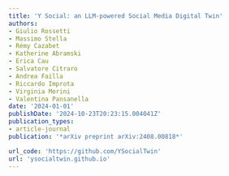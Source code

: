 ```yaml
---
title: 'Y Social: an LLM-powered Social Media Digital Twin'
authors:
- Giulio Rossetti
- Massimo Stella
- Rémy Cazabet
- Katherine Abramski
- Erica Cau
- Salvatore Citraro
- Andrea Failla
- Riccardo Improta
- Virginia Morini
- Valentina Pansanella
date: '2024-01-01'
publishDate: '2024-10-23T20:23:15.004041Z'
publication_types:
- article-journal
publication: '*arXiv preprint arXiv:2408.00818*'

url_code: 'https://github.com/YSocialTwin'
url: 'ysocialtwin.github.io'
---
```

